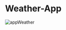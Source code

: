 # Weather-App
 
 
![appWeather](https://github.com/uveshAhmad/Weather-App/assets/115268659/c5196061-b78e-4a58-8ad5-564956c0316f)
